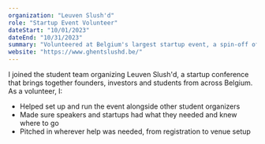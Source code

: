 ```yaml
---
organization: "Leuven Slush'd"
role: "Startup Event Volunteer"
dateStart: "10/01/2023"
dateEnd: "10/31/2023"
summary: "Volunteered at Belgium's largest startup event, a spin-off of the international Slush conference"
website: "https://www.ghentslushd.be/"
---
```


I joined the student team organizing Leuven Slush'd, a startup conference that brings together founders, investors and students from across Belgium. As a volunteer, I:

- Helped set up and run the event alongside other student organizers
- Made sure speakers and startups had what they needed and knew where to go
- Pitched in wherever help was needed, from registration to venue setup